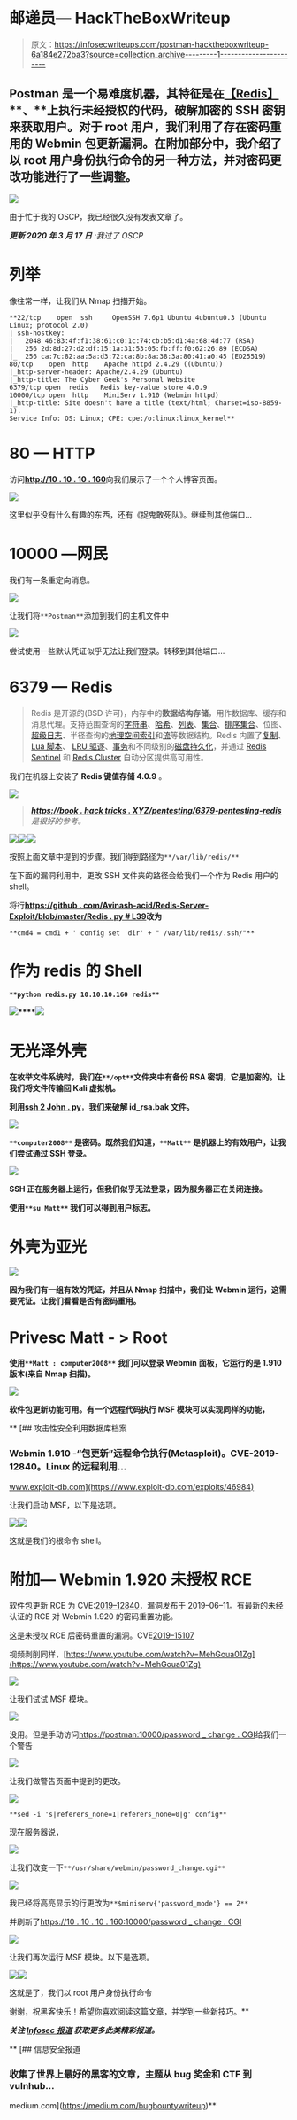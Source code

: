 # 邮递员— HackTheBoxWriteup

> 原文：<https://infosecwriteups.com/postman-hacktheboxwriteup-6a184e272ba3?source=collection_archive---------1----------------------->

## Postman 是一个易难度机器，其特征是在[**【Redis】**](https://redis.io/)**、**上执行未经授权的代码，破解加密的 SSH 密钥来获取用户。对于 root 用户，我们利用了存在密码重用的 Webmin 包更新漏洞。在附加部分中，我介绍了以 root 用户身份执行命令的另一种方法，并对密码更改功能进行了一些调整。

![](img/80a588f0d062ea722ad6f81de47f7b47.png)

由于忙于我的 OSCP，我已经很久没有发表文章了。

***更新 2020 年 3 月 17 日*** *:我过了 OSCP*

# 列举

像往常一样，让我们从 Nmap 扫描开始。

```
**22/tcp    open  ssh     OpenSSH 7.6p1 Ubuntu 4ubuntu0.3 (Ubuntu Linux; protocol 2.0)
| ssh-hostkey: 
|   2048 46:83:4f:f1:38:61:c0:1c:74:cb:b5:d1:4a:68:4d:77 (RSA)
|   256 2d:8d:27:d2:df:15:1a:31:53:05:fb:ff:f0:62:26:89 (ECDSA)
|_  256 ca:7c:82:aa:5a:d3:72:ca:8b:8a:38:3a:80:41:a0:45 (ED25519)
80/tcp    open  http    Apache httpd 2.4.29 ((Ubuntu))
|_http-server-header: Apache/2.4.29 (Ubuntu)
|_http-title: The Cyber Geek's Personal Website
6379/tcp open  redis   Redis key-value store 4.0.9
10000/tcp open  http    MiniServ 1.910 (Webmin httpd)
|_http-title: Site doesn't have a title (text/html; Charset=iso-8859-1).
Service Info: OS: Linux; CPE: cpe:/o:linux:linux_kernel**
```

# 80 — HTTP

访问[**http://10 . 10 . 10 . 160**](http://10.10.10.160)向我们展示了一个个人博客页面。

![](img/7d29daa523a946a4e4f82ef5dd6645c1.png)

这里似乎没有什么有趣的东西，还有《捉鬼敢死队》。继续到其他端口…

# 10000 —网民

我们有一条重定向消息。

![](img/a811c0132646f50f1120b2a3d1fe99be.png)

让我们将`**Postman**`添加到我们的主机文件中

![](img/44e13815391ec80faf64db92e984c9de.png)

尝试使用一些默认凭证似乎无法让我们登录。转移到其他端口…

# 6379 — Redis

> Redis 是开源的(BSD 许可)，内存中的**数据结构存储**，用作数据库、缓存和消息代理。支持范围查询的[字符串](https://redis.io/topics/data-types-intro#strings)、[哈希](https://redis.io/topics/data-types-intro#hashes)、[列表](https://redis.io/topics/data-types-intro#lists)、[集合](https://redis.io/topics/data-types-intro#sets)、[排序集合](https://redis.io/topics/data-types-intro#sorted-sets)、位图、[超级日志](https://redis.io/topics/data-types-intro#hyperloglogs)、半径查询的[地理空间索引](https://redis.io/commands/geoadd)和[流](https://redis.io/topics/streams-intro)等数据结构。Redis 内置了[复制](https://redis.io/topics/replication)、 [Lua 脚本](https://redis.io/commands/eval)、 [LRU 驱逐](https://redis.io/topics/lru-cache)、[事务](https://redis.io/topics/transactions)和不同级别的[磁盘持久化](https://redis.io/topics/persistence)，并通过 [Redis Sentinel](https://redis.io/topics/sentinel) 和 [Redis Cluster](https://redis.io/topics/cluster-tutorial) 自动分区提供高可用性。

我们在机器上安装了 **Redis 键值存储 4.0.9** 。

![](img/b57819a5353fcac8047dd83b0ed7844b.png)

> [***https://book . hack tricks . XYZ/pentesting/6379-pentesting-redis***](https://book.hacktricks.xyz/pentesting/6379-pentesting-redis)*是很好的参考。*

![](img/3b93c0bb8968616a57895e3de2a76f0b.png)![](img/305e6f145a8c54c75413bca42a2bda41.png)![](img/b433971b0dc4d32bfa28fdf2b9fd9607.png)

按照上面文章中提到的步骤。我们得到路径为`**/var/lib/redis/**`

在下面的漏洞利用中，更改 SSH 文件夹的路径会给我们一个作为 Redis 用户的 shell。

将行[**https://github . com/Avinash-acid/Redis-Server-Exploit/blob/master/Redis . py # L39**](https://github.com/Avinash-acid/Redis-Server-Exploit/blob/master/redis.py#L39)**改为**

```
**cmd4 = cmd1 + ' config set  dir' + " /var/lib/redis/.ssh/"**
```

# **作为 redis 的 Shell**

**`**python redis.py 10.10.10.160 redis**`**

**![](img/ea600997f0fb27524a8e5bf50361fe66.png)****![](img/9bfcbbadcbdcf8e0896ebfef847ade60.png)**

# **无光泽外壳**

**在枚举文件系统时，我们在`**/opt**`文件夹中有备份 RSA 密钥，它是加密的。让我们将文件传输回 Kali 虚拟机。**

**利用[**ssh 2 John . py**](https://raw.githubusercontent.com/koboi137/john/bionic/ssh2john.py)**，**我们来破解 id_rsa.bak 文件。**

**![](img/e9595da6adf41e6738a99172badd5cfc.png)**

**`**computer2008**` 是密码。既然我们知道，`**Matt**` 是机器上的有效用户，让我们尝试通过 SSH 登录。**

**![](img/c563775590ebaa0d853ecd38f7117780.png)**

**SSH 正在服务器上运行，但我们似乎无法登录，因为服务器正在关闭连接。**

**使用`**su Matt**` 我们可以得到用户标志。**

# ****外壳为亚光****

**![](img/5ed0973b2bead1d07121df4771d4dcfb.png)**

**因为我们有一组有效的凭证，并且从 Nmap 扫描中，我们让 Webmin 运行，这需要凭证。让我们看看是否有密码重用。**

# ****Privesc Matt - > Root****

**使用`**Matt : computer2008**` 我们可以登录 Webmin 面板，它运行的是 1.910 版本(来自 Nmap 扫描)。**

**![](img/2061db78e791918002a8ddaa5e41e18d.png)**

**软件包更新功能可用。有一个远程代码执行 MSF 模块可以实现同样的功能，**

**[](https://www.exploit-db.com/exploits/46984) [## 攻击性安全利用数据库档案

### Webmin 1.910 -“包更新”远程命令执行(Metasploit)。CVE-2019-12840。Linux 的远程利用…

www.exploit-db.com](https://www.exploit-db.com/exploits/46984) 

让我们启动 MSF，以下是选项。

![](img/64a24940b207fd16829df19f332a8600.png)![](img/65f9b35f73c1f999e88d8605d222a29e.png)

这就是我们的根命令 shell。

# 附加— Webmin 1.920 未授权 RCE

软件包更新 RCE 为 CVE:[2019–12840](https://nvd.nist.gov/vuln/detail/CVE-2019-12840)，漏洞发布于 2019–06–11。有最新的未经认证的 RCE 对 Webmin 1.920 的密码重置功能。

这是未授权 RCE 后密码重置的漏洞。CVE[2019–15107](https://nvd.nist.gov/vuln/detail/CVE-2019-15107)

视频剥削同样，[https://www.youtube.com/watch?v=MehGoua01Zg](https://www.youtube.com/watch?v=MehGoua01Zg)

![](img/f2aa58bbdfc6f3c257ab748dfaa78b27.png)

让我们试试 MSF 模块。

![](img/df6b7288d53a536120339afc9add490b.png)

没用。但是手动访问[https://postman:10000/password _ change . CGI](https://postman:10000/password_change.cgi)给我们一个警告

![](img/53c7b75f87486f5f6cebd757ba6d71c6.png)

让我们做警告页面中提到的更改。

![](img/7ad0980c71704b4be2cb2d0514ec80a6.png)

```
**sed -i 's|referers_none=1|referers_none=0|g' config**
```

现在服务器说，

![](img/ad98db07a71824a3696f99468d0b57d3.png)

让我们改变一下`**/usr/share/webmin/password_change.cgi**`

![](img/4e6c6d40ba1071126809f68d00ead167.png)

我已经将高亮显示的行更改为`**$miniserv{'password_mode'} == 2**`

并刷新了[https://10 . 10 . 10 . 160:10000/password _ change . CGI](https://10.10.10.160:10000/password_change.cgi)

![](img/9dfe5062b29f624f170f4583e3a6cbc8.png)

让我们再次运行 MSF 模块。以下是选项。

![](img/222e704433f9f8236ec15df522ca0c7b.png)![](img/5f52e99385f837fe08824869ab813ef8.png)

这就是了，我们以 root 用户身份执行命令

谢谢，祝黑客快乐！希望你喜欢阅读这篇文章，并学到一些新技巧。** 

***关注* [*Infosec 报道*](https://medium.com/bugbountywriteup) *获取更多此类精彩报道。***

**[](https://medium.com/bugbountywriteup) [## 信息安全报道

### 收集了世界上最好的黑客的文章，主题从 bug 奖金和 CTF 到 vulnhub…

medium.com](https://medium.com/bugbountywriteup)**